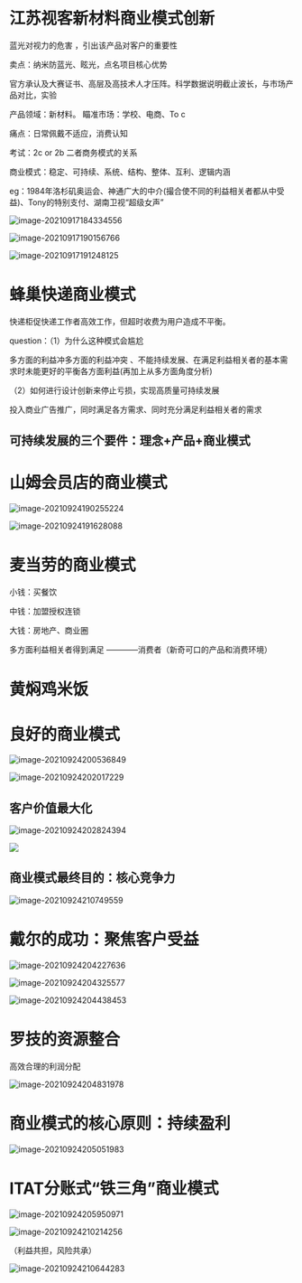 # 江苏视客新材料商业模式创新

蓝光对视力的危害  ，引出该产品对客户的重要性

卖点：纳米防蓝光、眩光，点名项目核心优势

官方承认及大赛证书、高层及高技术人才压阵。科学数据说明截止波长，与市场产品对比，实验

产品领域：新材料。   瞄准市场：学校、电商、To c

痛点：日常佩戴不适应，消费认知

考试：2c or 2b    二者商务模式的关系

商业模式：稳定、可持续、系统、结构、整体、互利、逻辑内涵

eg：1984年洛杉矶奥运会、神通广大的中介(撮合使不同的利益相关者都从中受益)、Tony的特别支付、湖南卫视“超级女声”

![image-20210917184334556](/home/lemon/.config/Typora/typora-user-images/image-20210917184334556.png)

![image-20210917190156766](/home/lemon/.config/Typora/typora-user-images/image-20210917190156766.png)

![image-20210917191248125](/home/lemon/.config/Typora/typora-user-images/image-20210917191248125.png)

# 蜂巢快递商业模式

快递柜促快递工作者高效工作，但超时收费为用户造成不平衡。

question：（1）为什么这种模式会尴尬

多方面的利益冲多方面的利益冲突 、不能持续发展、在满足利益相关者的基本需求时未能更好的平衡各方面利益(再加上从多方面角度分析)

（2）如何进行设计创新来停止亏损，实现高质量可持续发展

投入商业广告推广，同时满足各方需求、同时充分满足利益相关者的需求

## 可持续发展的三个要件：理念+产品+商业模式

# 山姆会员店的商业模式

![image-20210924190255224](/home/lemon/.config/Typora/typora-user-images/image-20210924190255224.png)

![image-20210924191628088](/home/lemon/.config/Typora/typora-user-images/image-20210924191628088.png)

# 麦当劳的商业模式

小钱：买餐饮

中钱：加盟授权连锁

大钱：房地产、商业圈

多方面利益相关者得到满足  ————消费者（新奇可口的产品和消费环境）

# 黄焖鸡米饭



# 良好的商业模式

![image-20210924200536849](/home/lemon/.config/Typora/typora-user-images/image-20210924200536849.png)

![image-20210924202017229](/home/lemon/.config/Typora/typora-user-images/image-20210924202017229.png)

## 客户价值最大化

![image-20210924202824394](/home/lemon/.config/Typora/typora-user-images/image-20210924202824394.png)

![](/home/lemon/.config/Typora/typora-user-images/image-20210924202837677.png)

## 商业模式最终目的：核心竞争力

![image-20210924210749559](/home/lemon/.config/Typora/typora-user-images/image-20210924210749559.png)

# 戴尔的成功：聚焦客户受益

![image-20210924204227636](/home/lemon/.config/Typora/typora-user-images/image-20210924204227636.png)

![image-20210924204325577](/home/lemon/.config/Typora/typora-user-images/image-20210924204325577.png)

![image-20210924204438453](/home/lemon/.config/Typora/typora-user-images/image-20210924204438453.png)

# 罗技的资源整合

高效合理的利润分配

![image-20210924204831978](/home/lemon/.config/Typora/typora-user-images/image-20210924204831978.png)

# 商业模式的核心原则：持续盈利

![image-20210924205051983](/home/lemon/.config/Typora/typora-user-images/image-20210924205051983.png)

# ITAT分账式“铁三角”商业模式

![image-20210924205950971](/home/lemon/.config/Typora/typora-user-images/image-20210924205950971.png)

![image-20210924210214256](/home/lemon/.config/Typora/typora-user-images/image-20210924210214256.png)

（利益共担，风险共承）



![image-20210924210644283](/home/lemon/.config/Typora/typora-user-images/image-20210924210644283.png)
